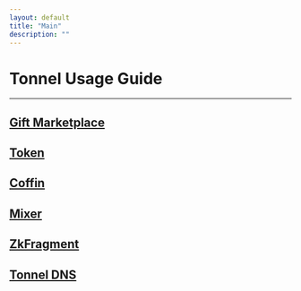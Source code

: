 ```yaml
---
layout: default
title: "Main"
description: ""
---
```


# Tonnel Usage Guide

---

## [Gift Marketplace](./marketplace/)
## [Token](./token/)
## [Coffin](./)
## [Mixer](./)
## [ZkFragment](./)
## [Tonnel DNS](./)
